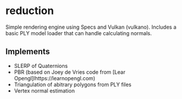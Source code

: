 # reduction
Simple rendering engine using Specs and Vulkan (vulkano). Includes a basic PLY model loader that can handle calculating normals.

## Implements
 * SLERP of Quaternions
 * PBR (based on Joey de Vries code from [Lear Opengl]lhttps://learnopengl.com)
 * Triangulation of abitrary polygons from PLY files
 * Vertex normal estimation
